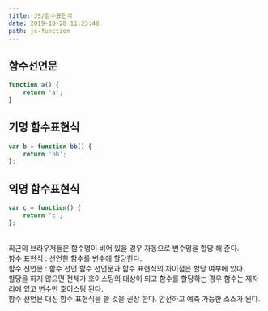 ```yaml
---
title: JS/함수표현식
date: 2019-10-28 11:23:48
path: js-function
---
```


## 함수선언문

```javascript
function a() {
    return 'a';
}
```

## 기명 함수표현식

```javascript
var b = function bb() {
    return 'bb';
};
```

## 익명 함수표현식

```javascript
var c = function() {
    return 'c';
};
```

<br />
최근의 브라우저들은 함수명이 비어 있을 경우 자동으로 변수명을 할당 해 준다.
<br />
함수 표현식 : 선언한 함수를 변수에 할당한다. <br />
함수 선언문 : 함수 선언 함수 선언문과 함수 표현식의 차이점은 할당 여부에 있다.<br />
 할당을 하지 않으면 전체가 호이스팅의 대상이 되고 함수를 할당하는 경우 함수는 제자리에 있고 변수만 호이스팅 된다.<br />
함수 선언문 대신 함수 표현식을 쓸 것을 권장 한다. 안전하고 예측 가능한 소스가 된다.

